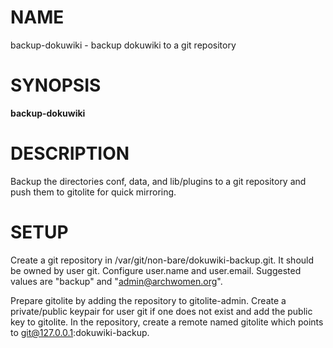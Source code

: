 NAME
====

backup-dokuwiki - backup dokuwiki to a git repository

SYNOPSIS
========

**backup-dokuwiki**

DESCRIPTION
===========

Backup the directories conf, data, and lib/plugins to a git repository and push them to gitolite for quick mirroring.

SETUP
=====

Create a git repository in /var/git/non-bare/dokuwiki-backup.git. It should be owned by user git. Configure user.name and user.email. Suggested values are "backup" and "admin@archwomen.org".

Prepare gitolite by adding the repository to gitolite-admin. Create a private/public keypair for user git if one does not exist and add the public key to gitolite. In the repository, create a remote named gitolite which points to git@127.0.0.1:dokuwiki-backup.
